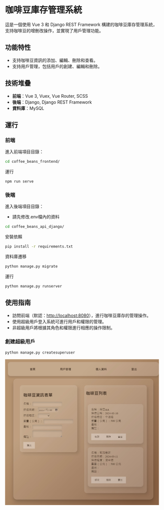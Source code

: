 # 咖啡豆庫存管理系統

這是一個使用 Vue 3 和 Django REST Framework 構建的咖啡豆庫存管理系統，支持咖啡豆的增刪改操作，並實現了用戶管理功能。

## 功能特性

- 支持咖啡豆資訊的添加、編輯、刪除和查看。
- 支持用戶管理，包括用戶的創建、編輯和刪除。

## 技術堆疊

- **前端**：Vue 3, Vuex, Vue Router, SCSS
- **後端**：Django, Django REST Framework
- **資料庫**：MySQL


## 運行

### 前端

進入前端項目目錄：

```bash
cd coffee_beans_frontend/
```
運行
```bash
npm run serve
```

### 後端

進入後端項目目錄：

- 請先修改.env檔內的資料  

```bash
cd coffee_beans_api_django/
```
安裝依賴
```bash
pip install -r requirements.txt
```
資料庫遷移
```bash
python manage.py migrate
```
運行
```bash
python manage.py runserver
```

## 使用指南
- 訪問前端（默認：<http://localhost:8080>），進行咖啡豆庫存的管理操作。
- 使用超級用戶登入系統可進行用戶和權限的管理。
- 非超級用戶將根據其角色和權限進行相應的操作限制。

### 創建超級用戶
```bash
python manage.py createsuperuser
```

![示例圖片](螢幕擷取畫面_12-3-2024_203531_staging.beansinventory.jadeite.com.tw.jpeg)